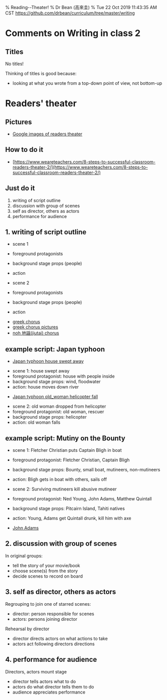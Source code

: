 % Reading--Theater!
% Dr Bean (高來圭)
% Tue 22 Oct 2019 11:43:35 AM CST
  https://github.com/drbean/curriculum/tree/master/writing

# Comments on Writing in class 2

## Titles

No titles!

Thinking of titles is good because:

* looking at what you wrote from a top-down point of view, not bottom-up

# Readers' theater

## Pictures

- [Google images of readers theater](https://www.google.com/search?tbm=isch&q=readers%20theater&tbs=imgo:1)

## How to do it

- [https://www.weareteachers.com/8-steps-to-successful-classroom-readers-theater-2/](https://www.weareteachers.com/8-steps-to-successful-classroom-readers-theater-2/)

## Just do it

1. writing of script outline
1. discussion with group of scenes
1. self as director, others as actors
1. performance for audience

## 1. writing of script outline

* scene 1
* foreground protagonists
* background stage props (people)
* action

* scene 2
* foreground protagonists
* background stage props (people)
* action

- [greek chorus](http://en.wikipedia.org/wiki/greek_chorus)
- [greek chorus pictures](http://www.google.com.tw/search?q=%22greek+chorus%22&num=100&gws_rd=ssl&tbm=isch&tbo=u&source=univ&sa=X)
- [noh 地謡(jiutai) chorus ](http://www.google.com.tw/search?q=%22noh+jiutai+chorus%22&num=100&gws_rd=ssl&tbm=isch&tbo=u&source=univ&sa=X)


## example script: Japan typhoon

- [Japan typhoon house swept away ](http://www.google.com.tw/search?q=%22Japan+typhoon+house+swept+away%22&num=100&gws_rd=ssl&tbm=isch&tbo=u&source=univ&sa=X)

* scene 1: house swept away
* foreground protagonist: house with people inside
* background stage props: wind, floodwater
* action: house moves down river

- [Japan typhoon old_woman helicopter fall ](http://www.google.com.tw/search?q=%22Japan+typhoon+old+woman+helicopter+fall%22&num=100&gws_rd=ssl&tbm=isch&tbo=u&source=univ&sa=X)

* scene 2: old woman dropped from helicopter
* foreground protagonist: old woman, rescuer
* background stage props: helicopter
* action: old woman falls

## example script: Mutiny on the Bounty

* scene 1: Fletcher Christian puts Captain Bligh in boat
* foreground protagonist: Fletcher Christian, Captain Bligh
* background stage props: Bounty, small boat, mutineers, non-mutineers
* action: Bligh gets in boat with others, sails off

* scene 2: Surviving mutineers kill abusive mutineer
* foreground protagonist: Ned Young, John Adams, Matthew Quintall
* background stage props: Pitcairn Island, Tahiti natives
* action: Young, Adams get Quintall drunk, kill him with axe

- [John Adams](https://en.wikipedia.org/wiki/John_Adams_(mutineer))

## 2. discussion with group of scenes

In original groups:

* tell the story of your movie/book
* choose scene(s) from the story
* decide scenes to record on board

## 3. self as director, others as actors

Regrouping to join one of starred scenes:

* director: person responsible for scenes
* actors: persons joining director

Rehearsal by director

* director directs actors on what actions to take
* actors act following directors directions

## 4. performance for audience

Directors, actors mount stage

* director tells actors what to do
* actors do what director tells them to do
* audience appreciates performance

